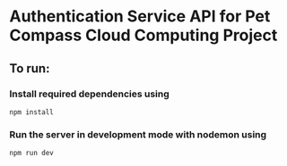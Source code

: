 # Authentication Service API for Pet Compass Cloud Computing Project

## To run:

### Install required dependencies using
`npm install`

### Run the server in development mode with nodemon using
`npm run dev`
